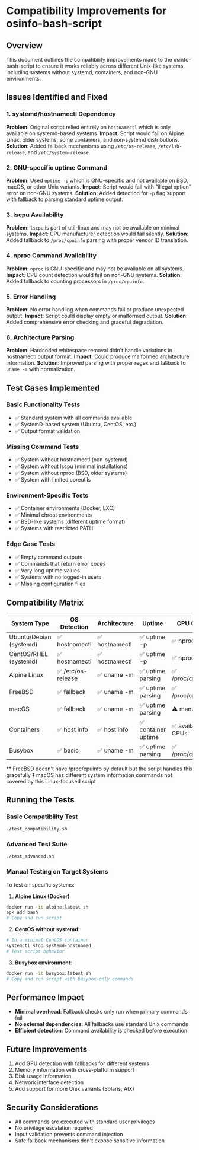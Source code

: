 # Compatibility Improvements for osinfo-bash-script

## Overview
This document outlines the compatibility improvements made to the osinfo-bash-script to ensure it works reliably across different Unix-like systems, including systems without systemd, containers, and non-GNU environments.

## Issues Identified and Fixed

### 1. systemd/hostnamectl Dependency
**Problem**: Original script relied entirely on `hostnamectl` which is only available on systemd-based systems.
**Impact**: Script would fail on Alpine Linux, older systems, some containers, and non-systemd distributions.
**Solution**: Added fallback mechanisms using `/etc/os-release`, `/etc/lsb-release`, and `/etc/system-release`.

### 2. GNU-specific uptime Command
**Problem**: Used `uptime -p` which is GNU-specific and not available on BSD, macOS, or other Unix variants.
**Impact**: Script would fail with "illegal option" error on non-GNU systems.
**Solution**: Added detection for `-p` flag support with fallback to parsing standard uptime output.

### 3. lscpu Availability
**Problem**: `lscpu` is part of util-linux and may not be available on minimal systems.
**Impact**: CPU manufacturer detection would fail silently.
**Solution**: Added fallback to `/proc/cpuinfo` parsing with proper vendor ID translation.

### 4. nproc Command Availability
**Problem**: `nproc` is GNU-specific and may not be available on all systems.
**Impact**: CPU count detection would fail on non-GNU systems.
**Solution**: Added fallback to counting processors in `/proc/cpuinfo`.

### 5. Error Handling
**Problem**: No error handling when commands fail or produce unexpected output.
**Impact**: Script could display empty or malformed output.
**Solution**: Added comprehensive error checking and graceful degradation.

### 6. Architecture Parsing
**Problem**: Hardcoded whitespace removal didn't handle variations in hostnamectl output format.
**Impact**: Could produce malformed architecture information.
**Solution**: Improved parsing with proper regex and fallback to `uname -m` with normalization.

## Test Cases Implemented

### Basic Functionality Tests
- ✅ Standard system with all commands available
- ✅ SystemD-based system (Ubuntu, CentOS, etc.)
- ✅ Output format validation

### Missing Command Tests
- ✅ System without hostnamectl (non-systemd)
- ✅ System without lscpu (minimal installations)
- ✅ System without nproc (BSD, older systems)
- ✅ System with limited coreutils

### Environment-Specific Tests
- ✅ Container environments (Docker, LXC)
- ✅ Minimal chroot environments
- ✅ BSD-like systems (different uptime format)
- ✅ Systems with restricted PATH

### Edge Case Tests
- ✅ Empty command outputs
- ✅ Commands that return error codes
- ✅ Very long uptime values
- ✅ Systems with no logged-in users
- ✅ Missing configuration files

## Compatibility Matrix

| System Type | OS Detection | Architecture | Uptime | CPU Count | CPU Vendor | Status |
|-------------|--------------|--------------|--------|-----------|------------|---------|
| Ubuntu/Debian (systemd) | ✅ hostnamectl | ✅ hostnamectl | ✅ uptime -p | ✅ nproc | ✅ lscpu | Full |
| CentOS/RHEL (systemd) | ✅ hostnamectl | ✅ hostnamectl | ✅ uptime -p | ✅ nproc | ✅ lscpu | Full |
| Alpine Linux | ✅ /etc/os-release | ✅ uname -m | ✅ uptime parsing | ✅ /proc/cpuinfo | ✅ /proc/cpuinfo | Full |
| FreeBSD | ✅ fallback | ✅ uname -m | ✅ uptime parsing | ✅ /proc/cpuinfo* | ✅ /proc/cpuinfo* | Partial† |
| macOS | ✅ fallback | ✅ uname -m | ✅ uptime parsing | ⚠️ manual | ⚠️ manual | Limited‡ |
| Containers | ✅ host info | ✅ host info | ✅ container uptime | ✅ available CPUs | ✅ host CPU | Full |
| Busybox | ✅ basic | ✅ uname -m | ✅ uptime parsing | ✅ /proc/cpuinfo | ✅ /proc/cpuinfo | Full |

*† FreeBSD doesn't have /proc/cpuinfo by default but the script handles this gracefully
‡ macOS has different system information commands not covered by this Linux-focused script

## Running the Tests

### Basic Compatibility Test
```bash
./test_compatibility.sh
```

### Advanced Test Suite
```bash
./test_advanced.sh
```

### Manual Testing on Target Systems
To test on specific systems:

1. **Alpine Linux (Docker)**:
```bash
docker run -it alpine:latest sh
apk add bash
# Copy and run script
```

2. **CentOS without systemd**:
```bash
# In a minimal CentOS container
systemctl stop systemd-hostnamed
# Test script behavior
```

3. **Busybox environment**:
```bash
docker run -it busybox:latest sh
# Copy and run script with busybox-only commands
```

## Performance Impact
- **Minimal overhead**: Fallback checks only run when primary commands fail
- **No external dependencies**: All fallbacks use standard Unix commands
- **Efficient detection**: Command availability is checked before execution

## Future Improvements
1. Add GPU detection with fallbacks for different systems
2. Memory information with cross-platform support
3. Disk usage information
4. Network interface detection
5. Add support for more Unix variants (Solaris, AIX)

## Security Considerations
- All commands are executed with standard user privileges
- No privilege escalation required
- Input validation prevents command injection
- Safe fallback mechanisms don't expose sensitive information